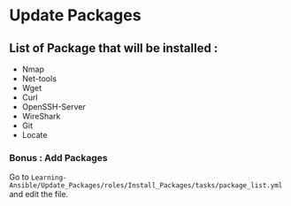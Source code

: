 # Update Packages

## List of Package that will be installed :
- Nmap
- Net-tools
- Wget
- Curl
- OpenSSH-Server
- WireShark
- Git
- Locate

### Bonus : Add Packages
Go to `Learning-Ansible/Update_Packages/roles/Install_Packages/tasks/package_list.yml` and edit the file.